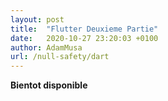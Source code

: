 ```yaml
---
layout: post
title:  "Flutter Deuxieme Partie"
date:   2020-10-27 23:20:03 +0100
author: AdamMusa
url: /null-safety/dart
---
```


**Bientot disponible**